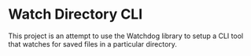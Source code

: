 # Watch Directory CLI

This project is an attempt to use the Watchdog library to setup a CLI tool that watches for saved files in a particular directory.





